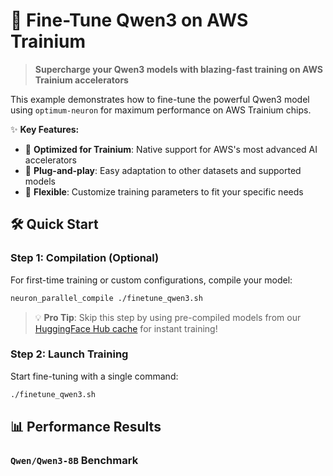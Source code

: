 # 🚀 Fine-Tune Qwen3 on AWS Trainium

> **Supercharge your Qwen3 models with blazing-fast training on AWS Trainium accelerators**

This example demonstrates how to fine-tune the powerful Qwen3 model using `optimum-neuron` for maximum performance on AWS Trainium chips.

✨ **Key Features:**
- 🎯 **Optimized for Trainium**: Native support for AWS's most advanced AI accelerators
- 🔧 **Plug-and-play**: Easy adaptation to other datasets and supported models
- 🎨 **Flexible**: Customize training parameters to fit your specific needs

## 🛠️ Quick Start

### Step 1: Compilation (Optional)

For first-time training or custom configurations, compile your model:

```bash
neuron_parallel_compile ./finetune_qwen3.sh
```

> 💡 **Pro Tip**: Skip this step by using pre-compiled models from our [HuggingFace Hub cache](https://huggingface.co/aws-neuron/optimum-neuron-cache) for instant training!

### Step 2: Launch Training

Start fine-tuning with a single command:

```bash
./finetune_qwen3.sh
```

## 📊 Performance Results

### `Qwen/Qwen3-8B` Benchmark



